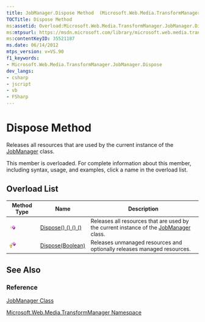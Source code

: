 ```yaml
---
title: JobManager.Dispose Method  (Microsoft.Web.Media.TransformManager)
TOCTitle: Dispose Method
ms:assetid: Overload:Microsoft.Web.Media.TransformManager.JobManager.Dispose
ms:mtpsurl: https://msdn.microsoft.com/library/microsoft.web.media.transformmanager.jobmanager.dispose(v=VS.90)
ms:contentKeyID: 35521187
ms.date: 06/14/2012
mtps_version: v=VS.90
f1_keywords:
- Microsoft.Web.Media.TransformManager.JobManager.Dispose
dev_langs:
- csharp
- jscript
- vb
- FSharp
---
```


# Dispose Method

Releases all resources that are used by the current instance of the [JobManager](jobmanager-class-microsoft-web-media-transformmanager.md) class.

This member is overloaded. For complete information about this member, including syntax, usage, and examples, click a name in the overload list.

## Overload List

|Method Type|Name|Description|
|--- |--- |--- |
|![Public method](images/Hh125771.pubmethod(en-us,VS.90).gif "Public method")|[Dispose() () () ()](jobmanager-dispose-method-microsoft-web-media-transformmanager_1.md)|Releases all resources that are used by the current instance of the [JobManager](jobmanager-class-microsoft-web-media-transformmanager.md) class.|
|![Protected method](images/Hh125771.protmethod(en-us,VS.90).gif "Protected method")|[Dispose(Boolean)](jobmanager-dispose-method-boolean-microsoft-web-media-transformmanager.md)|Releases unmanaged resources and optionally releases managed resources.|

## See Also

### Reference

[JobManager Class](jobmanager-class-microsoft-web-media-transformmanager.md)

[Microsoft.Web.Media.TransformManager Namespace](microsoft-web-media-transformmanager-namespace.md)
